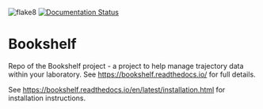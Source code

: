 ![flake8](https://github.com/bigginlab/Bookshelf/workflows/main/badge.svg?branch=master) [![Documentation Status](https://readthedocs.org/projects/bookshelf/badge/?version=latest)](https://bookshelf.readthedocs.io/en/latest/?badge=latest)


# Bookshelf
Repo of the Bookshelf project - a project to help manage trajectory data within your laboratory.  See https://bookshelf.readthedocs.io/ for full details.

See https://bookshelf.readthedocs.io/en/latest/installation.html for installation instructions.

